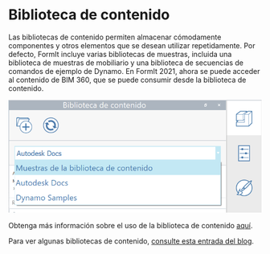 # Biblioteca de contenido

Las bibliotecas de contenido permiten almacenar cómodamente componentes y otros elementos que se desean utilizar repetidamente. Por defecto, FormIt incluye varias bibliotecas de muestras, incluida una biblioteca de muestras de mobiliario y una biblioteca de secuencias de comandos de ejemplo de Dynamo. En FormIt 2021, ahora se puede acceder al contenido de BIM 360, que se puede consumir desde la biblioteca de contenido.

![](<../.gitbook/assets/screen-shot-2020-03-30-at-1.39.13-pm (1).png>)

Obtenga más información sobre el uso de la biblioteca de contenido [aquí](../formit-primer/part-i/import-export-and-content-library.md).

Para ver algunas bibliotecas de contenido, [consulte esta entrada del blog](https://formit.autodesk.com/blog/post/content-library).
